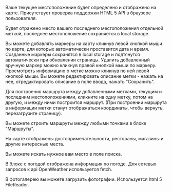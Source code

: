 Ваше текущее местоположение будет определено и отображено на карте. Присутствует проверка поддержки HTML 5 API в браузере пользователя.

Будет отражено место вашего последнего местоположения отдельной меткой, последнее местоположение сохраняется в local storage.

Вы можете добавлять маркеры на карту кликнув левой кнопкой мыши по карте, для которых автоматически проставится дата и время. Созданные маркеры сохранятся в local storage и подтянутся автоматически при обновлении страницы. 
Удалить добавленный вручную маркер можно кликнув правой кнопкой мыши по маркеру. Просмотреть информацию о метке можно кликнув по ней левой кнопкой мыши.
Вы можете редактировать описание метки - нажать на нее, отредактировать описание в поле ввода, нажать "Сохранить".

Для построения маршрута между добавленными метками, текущим и последним местоположениями, кликните на одну метку, потом на другую, и между ними построится маршрут. 
(При построении маршрута в информации метки станут отображаться координаты, чтобы вернуть, перезагрузите страницу).

Вы можете строить маршруты между любыми точками в блоке "Маршруты".

На карте отображены достопримечательности, рестораны, магазины и другие интересные места.

Вы можете искать нужное вам место в поле поиска.

В блоке с погодой отображена информация по погоде. Для сетевых запросов к api OpenWeather используется fetch.

В фотогалерею вы можете загрузить фотографии. Используется html 5 FileReader.
